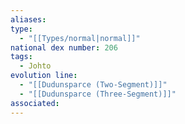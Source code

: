 ```yaml
---
aliases: 
type:
  - "[[Types/normal|normal]]"
national dex number: 206
tags:
  - Johto
evolution line:
  - "[[Dudunsparce (Two-Segment)]]"
  - "[[Dudunsparce (Three-Segment)]]"
associated:
---
```

